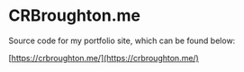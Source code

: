 # CRBroughton.me

Source code for my portfolio site, which can be found below:

[https://crbroughton.me/](https://crbroughton.me/)
